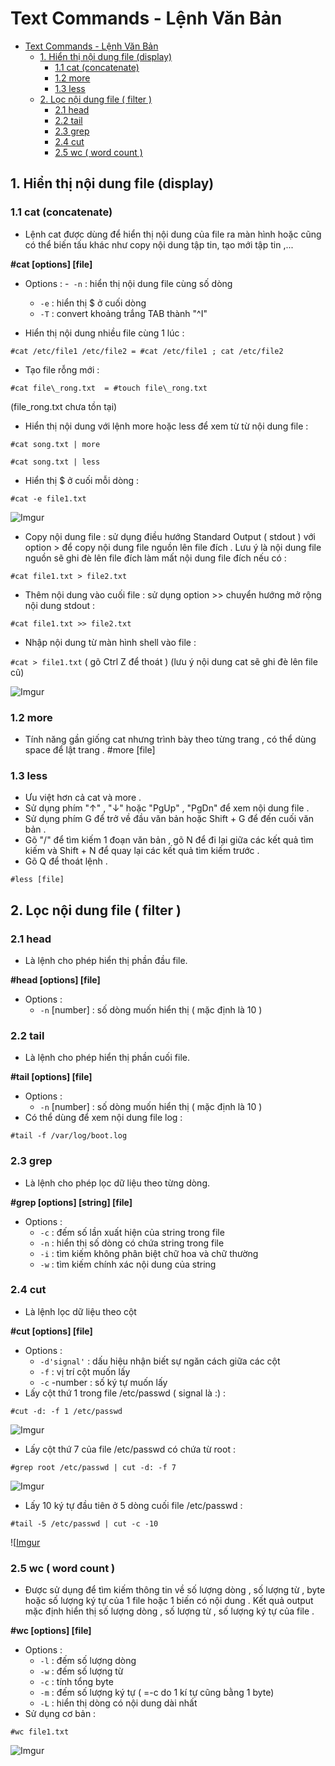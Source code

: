 # Text Commands - Lệnh Văn Bản
- [Text Commands - Lệnh Văn Bản](#text-commands---lệnh-văn-bản)
  - [1. Hiển thị nội dung file (display)](#1-hiển-thị-nội-dung-file-display)
    - [1.1 cat (concatenate)](#11-cat-concatenate)
    - [1.2 more](#12-more)
    - [1.3 less](#13-less)
  - [2. Lọc nội dung file ( filter )](#2-lọc-nội-dung-file--filter-)
    - [2.1 head](#21-head)
    - [2.2 tail](#22-tail)
    - [2.3 grep](#23-grep)
    - [2.4 cut](#24-cut)
    - [2.5 wc ( word count )](#25-wc--word-count-)

## 1. Hiển thị nội dung file (display)
### 1.1 cat (concatenate)
- Lệnh cat được dùng để hiển thị nội dung của file ra màn hình hoặc cũng có thể biến tấu khác như copy nội dung tập tin, tạo mới tập tin ,...

**#cat [options] [file]**

- Options :
  -` -n` : hiển thị nội dung file cùng số dòng
  - `-e` : hiển thị $ ở cuối dòng
  - `-T` : convert khoảng trắng TAB thành "^I"

- Hiển thị nội dung nhiều file cùng 1 lúc :

```#cat /etc/file1 /etc/file2 = #cat /etc/file1 ; cat /etc/file2```

- Tạo file rỗng mới :

```#cat file\_rong.txt  = #touch file\_rong.txt  ```

(file\_rong.txt chưa tồn tại)

- Hiển thị nội dung với lệnh more hoặc less để xem từ từ nội dung file :

```#cat song.txt | more```

```#cat song.txt | less```

- Hiển thị $ ở cuối mỗi dòng :

```#cat -e file1.txt```


![Imgur](https://i.imgur.com/rsn1xRJ.png)



- Copy nội dung file : sử dụng điều hướng Standard Output ( stdout ) với option > để copy nội dung file nguồn lên file đích . Lưu ý là nội dung file nguồn sẽ ghi đè lên file đích làm mất nội dung file đích nếu có : 

```#cat file1.txt > file2.txt```

- Thêm nội dung vào cuối file : sử dụng option >> chuyển hướng mở rộng nội dung stdout :

```#cat file1.txt >> file2.txt```

- Nhập nội dung từ màn hình shell vào file :

```#cat > file1.txt```  ( gõ Ctrl Z để thoát ) (lưu ý nội dung cat sẽ ghi đè lên file cũ)


![Imgur](https://i.imgur.com/FpegmrU.png)



### 1.2 more
- Tính năng gần giống cat nhưng trình bày theo từng trang , có thể dùng space để lật trang . #more [file]
### 1.3 less
- Ưu việt hơn cả cat và more .
- Sử dụng phím "↑" , "↓" hoặc "PgUp" , "PgDn" để xem nội dung file .
- Sử dụng phím G để trở về đầu văn bản hoặc Shift + G để đến cuối văn bản .
- Gõ "/<text>" để tìm kiếm 1 đoạn văn bản , gõ N để đi lại giữa các kết quả tìm kiếm và Shift + N để quay lại các kết quả tìm kiếm trước .
- Gõ Q để thoát lệnh .

```#less [file]```

## 2. Lọc nội dung file ( filter )
### 2.1 head
- Là lệnh cho phép hiển thị phần đầu file.

**#head [options] [file]**

- Options : 
  - `-n` [number] : số dòng muốn hiển thị ( mặc định là 10 )

### 2.2 tail
- Là lệnh cho phép hiển thị phần cuối file.

**#tail [options] [file]**

- Options : 
  - `-n` [number] : số dòng muốn hiển thị ( mặc định là 10 )
- Có thể dùng để xem nội dung file log :

```#tail -f /var/log/boot.log```
### 2.3 grep
- Là lệnh cho phép lọc dữ liệu theo từng dòng.

**#grep [options] [string] [file]**

- Options : 
  - `-c` : đếm số lần xuất hiện của string trong file
  - `-n` : hiển thị số dòng có chứa string trong file
  - `-i` : tìm kiếm không phân biệt chữ hoa và chữ thường
  - `-w` : tìm kiếm chính xác nội dung của string
### 2.4 cut
- Là lệnh lọc dữ liệu theo cột

**#cut [options] [file]**

- Options :
  - `-d'signal'` : dấu hiệu nhận biết sự ngăn cách giữa các cột
  - `-f` : vị trí cột muốn lấy
  - `-c` -number : số ký tự muốn lấy
- Lấy cột thứ 1 trong file /etc/passwd ( signal là :) :

```#cut -d: -f 1 /etc/passwd```

![Imgur](https://i.imgur.com/N2Jl4jU.png)


- Lấy cột thứ 7 của file /etc/passwd có chứa từ root :

```#grep root /etc/passwd | cut -d: -f 7```


![Imgur](https://i.imgur.com/hC0gyn1.png)


- Lấy 10 ký tự đầu tiên ở 5 dòng cuối file /etc/passwd :

```#tail -5 /etc/passwd | cut -c -10```

![[Imgur](https://i.imgur.com/vD3kWon.png)



### 2.5 wc ( word count )
- Được sử dụng để tìm kiếm thông tin về số lượng dòng , số lượng từ , byte hoặc số lượng ký tự của 1 file hoặc 1 biến có nội dung . Kết quả output mặc định hiển thị số lượng dòng , số lượng từ , số lượng ký tự của file .

**#wc [options] [file]**

- Options :
  - `-l` : đếm số lượng dòng
  - `-w` : đếm số lượng từ
  - `-c` : tính tổng byte
  - `-m` : đếm số lượng ký tự ( =-c do 1 kí tự cũng bằng 1 byte)
  - `-L` : hiển thị dòng có nội dung dài nhất
- Sử dụng cơ bản :

```#wc file1.txt```

![Imgur](https://i.imgur.com/KTpTYV1.png)

